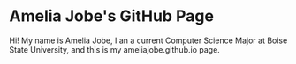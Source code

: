 # Amelia Jobe's GitHub Page

Hi! My name is Amelia Jobe, I an a current Computer Science Major at Boise State University, and this is my ameliajobe.github.io page. 

